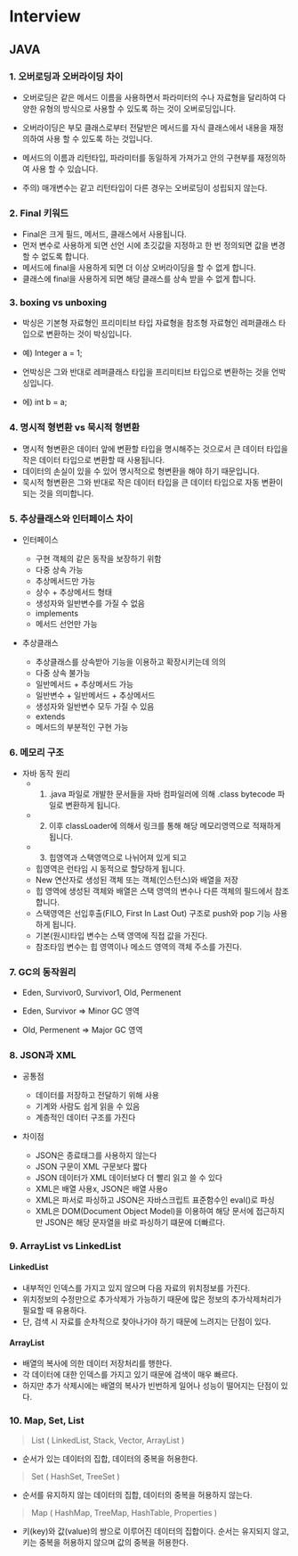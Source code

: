 # Interview

## JAVA

### 1. 오버로딩과 오버라이딩 차이
- 오버로딩은 같은 메서드 이름을 사용하면서 파라미터의 수나 자료형을 달리하여 다양한 유형의 방식으로 사용할 수 있도록 하는 것이 오버로딩입니다.
- 오버라이딩은 부모 클래스로부터 전달받은 메서드를 자식 클래스에서 내용을 재정의하여 사용 할 수 있도록 하는 것입니다.
- 메서드의 이름과 리턴타입, 파라미터를 동일하게 가져가고 안의 구현부를 재정의하여 사용 할 수 있습니다.

- 주의) 매개변수는 같고 리턴타입이 다른 경우는 오버로딩이 성립되지 않는다.

### 2. Final 키워드
- Final은 크게 필드, 메서드, 클래스에서 사용됩니다.
- 먼저 변수로 사용하게 되면 선언 시에 초깃값을 지정하고 한 번 정의되면 값을 변경할 수 없도록 합니다.
- 메서드에 final을 사용하게 되면 더 이상 오버라이딩을 할 수 없게 합니다.
- 클래스에 final을 사용하게 되면 해당 클래스를 상속 받을 수 없게 합니다.

### 3. boxing vs unboxing
- 박싱은 기본형 자료형인 프리미티브 타입 자료형을 참조형 자료형인 레퍼클래스 타입으로 변환하는 것이 박싱입니다.
- 예) Integer a = 1;

- 언박싱은 그와 반대로 레퍼클래스 타입을 프리미티브 타입으로 변환하는 것을 언박싱입니다.
- 에) int b = a;

### 4. 명시적 형변환 vs 묵시적 형변환
- 명시적 형변환은 데이터 앞에 변환할 타입을 명시해주는 것으로서 큰 데이터 타입을 작은 데이터 타입으로 변환할 때 사용됩니다.
- 데이터의 손실이 있을 수 있어 명시적으로 형변환을 해야 하기 때문입니다.
- 묵시적 형변환은 그와 반대로 작은 데이터 타입을 큰 데이터 타입으로 자동 변환이 되는 것을 의미합니다.

### 5. 추상클래스와 인터페이스 차이

- 인터페이스
    - 구현 객체의 같은 동작을 보장하기 위함
    - 다중 상속 가능
    - 추상메서드만 가능
    - 상수 + 추상메서드 형태
    - 생성자와 일반변수를 가질 수 없음
    - implements
    - 메서드 선언만 가능

- 추상클래스
    - 추상클래스를 상속받아 기능을 이용하고 확장시키는데 의의
    - 다중 상속 불가능
    - 일반메서드 + 추상메서드 가능
    - 일반변수 + 일반메서드 + 추상메서드
    - 생성자와 일반변수 모두 가질 수 있음
    - extends
    - 메서드의 부분적인 구현 가능

### 6. 메모리 구조

- 자바 동작 원리
    - 1. .java 파일로 개발한 문서들을 자바 컴파일러에 의해 .class bytecode 파일로 변환하게 됩니다.
    - 2. 이후 classLoader에 의해서 링크를 통해 해당 메모리영역으로 적재하게 됩니다.
    - 3. 힙영역과 스택영역으로 나뉘어져 있게 되고
    - 힙영역은 런타임 시 동적으로 할당하게 됩니다.
    - New 연산자로 생성된 객체 또는 객체(인스턴스)와 배열을 저장
    - 힙 영역에 생성된 객체와 배열은 스택 영역의 변수나 다른 객체의 필드에서 참조합니다.
    - 스택영역은 선입후출(FILO, First In Last Out) 구조로 push와 pop 기능 사용하게 됩니다.
    - 기본(원시)타입 변수는 스택 영역에 직접 값을 가진다.
    - 참조타임 변수는 힙 영역이나 메소드 영역의 객체 주소를 가진다.


### 7. GC의 동작원리
- Eden, Survivor0, Survivor1, Old, Permenent

- Eden, Survivor => Minor GC 영역
- Old, Permenent => Major GC 영역

### 8. JSON과 XML
- 공통점
    - 데이터를 저장하고 전달하기 위해 사용
    - 기계와 사람도 쉽게 읽을 수 있음
    - 계층적인 데이터 구조를 가진다

- 차이점
    - JSON은 종료태그를 사용하지 않는다
    - JSON 구문이 XML 구문보다 짧다
    - JSON 데이터가 XML 데이터보다 더 빨리 읽고 쓸 수 있다
    - XML은 배열 사용x, JSON은 배열 사용o
    - XML은 파서로 파싱하고 JSON은 자바스크립트 표준함수인 eval()로 파싱
    - XML은 DOM(Document Object Model)을 이용하여 해당 문서에 접근하지만 JSON은 해당 문자열을 바로 파싱하기 떄문에 더빠르다.

### 9. ArrayList vs LinkedList

#### LinkedList
- 내부적인 인덱스를 가지고 있지 않으며 다음 자료의 위치정보를 가진다. 
- 위치정보의 수정만으로 추가삭제가 가능하기 때문에 많은 정보의 추가삭제처리가 필요할 때 유용하다. 
- 단, 검색 시 자료를 순차적으로 찾아나가야 하기 때문에 느려지는 단점이 있다.

#### ArrayList
- 배열의 복사에 의한 데이터 저장처리를 행한다. 
- 각 데이터에 대한 인덱스를 가지고 있기 때문에 검색이 매우 빠르다. 
- 하지만 추가 삭제시에는 배열의 복사가 빈번하게 일어나 성능이 떨어지는 단점이 있다.


### 10. Map, Set, List

>List ( LinkedList, Stack, Vector, ArrayList )
- 순서가 있는 데이터의 집합, 데이터의 중복을 허용한다.

>Set ( HashSet, TreeSet )
- 순서를 유지하지 않는 데이터의 집합, 데이터의 중복을 허용하지 않는다.

>Map ( HashMap, TreeMap, HashTable, Properties )
- 키(key)와 값(value)의 쌍으로 이루어진 데이터의 집합이다. 순서는 유지되지 않고, 키는 중복을 허용하지 않으며 값의 중복을 허용한다.
